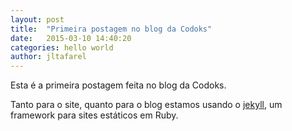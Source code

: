```yaml
---
layout: post
title:  "Primeira postagem no blog da Codoks"
date:   2015-03-10 14:40:20
categories: hello world
author: jltafarel
---
```


Esta é a primeira postagem feita no blog da Codoks.

Tanto para o site, quanto para o blog estamos usando o [jekyll][Jekyll], um framework para sites estáticos em Ruby.

[jekyll]: http://jekyllrb.com/
